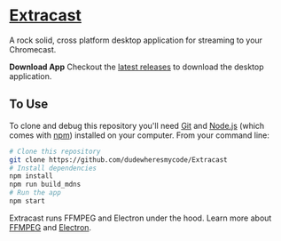# [Extracast](http://extracast.io)

A rock solid, cross platform desktop application for streaming to your Chromecast.

**Download App**
Checkout the [latest releases](releases) to download the desktop application.

## To Use

To clone and debug this repository you'll need [Git](https://git-scm.com) and [Node.js](https://nodejs.org/en/download/) (which comes with [npm](http://npmjs.com)) installed on your computer. From your command line:

```bash
# Clone this repository
git clone https://github.com/dudewheresmycode/Extracast
# Install dependencies
npm install
npm run build_mdns
# Run the app
npm start
```

Extracast runs FFMPEG and Electron under the hood. Learn more about [FFMPEG](http://ffmpeg.org) and [Electron](http://electron.atom.io/).
